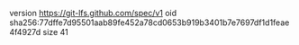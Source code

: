 version https://git-lfs.github.com/spec/v1
oid sha256:77dffe7d95501aab89fe452a78cd0653b919b3401b7e7697df1d1feae4f4927d
size 41

